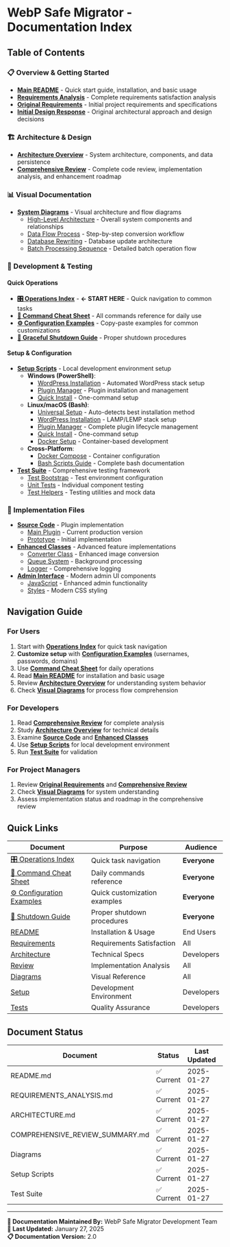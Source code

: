 # WebP Safe Migrator - Documentation Index

## Table of Contents

### 📋 Overview & Getting Started
- **[Main README](../README.md)** - Quick start guide, installation, and basic usage
- **[Requirements Analysis](REQUIREMENTS_ANALYSIS.md)** - Complete requirements satisfaction analysis
- **[Original Requirements](prompt.1.txt)** - Initial project requirements and specifications
- **[Initial Design Response](response.1.txt)** - Original architectural approach and design decisions

### 🏗️ Architecture & Design
- **[Architecture Overview](ARCHITECTURE.md)** - System architecture, components, and data persistence
- **[Comprehensive Review](COMPREHENSIVE_REVIEW_SUMMARY.md)** - Complete code review, implementation analysis, and enhancement roadmap

### 📊 Visual Documentation
- **[System Diagrams](diagrams/)** - Visual architecture and flow diagrams
  - [High-Level Architecture](diagrams/high-level.svg) - Overall system components and relationships
  - [Data Flow Process](diagrams/data-flow.svg) - Step-by-step conversion workflow
  - [Database Rewriting](diagrams/db-rewrite.svg) - Database update architecture
  - [Batch Processing Sequence](diagrams/sequence-batch.svg) - Detailed batch operation flow

### 🔧 Development & Testing

#### Quick Operations
- **[🎛️ Operations Index](../setup/OPERATIONS_INDEX.md)** - **← START HERE** - Quick navigation to common tasks
- **[🎯 Command Cheat Sheet](../setup/COMMAND_CHEAT_SHEET.md)** - All commands reference for daily use
- **[⚙️ Configuration Examples](../setup/CONFIG_EXAMPLES.md)** - Copy-paste examples for common customizations
- **[🛑 Graceful Shutdown Guide](../setup/GRACEFUL_SHUTDOWN.md)** - Proper shutdown procedures

#### Setup & Configuration
- **[Setup Scripts](../setup/)** - Local development environment setup
  - **Windows (PowerShell)**:
    - [WordPress Installation](../setup/install-wordpress.ps1) - Automated WordPress stack setup
    - [Plugin Manager](../setup/plugin-manager.ps1) - Plugin installation and management
    - [Quick Install](../setup/quick-install.ps1) - One-command setup
  - **Linux/macOS (Bash)**:
    - [Universal Setup](../setup/setup.sh) - Auto-detects best installation method
    - [WordPress Installation](../setup/install-wordpress.sh) - LAMP/LEMP stack setup
    - [Plugin Manager](../setup/plugin-manager.sh) - Complete plugin lifecycle management
    - [Quick Install](../setup/quick-install.sh) - One-command setup
    - [Docker Setup](../setup/docker-setup.sh) - Container-based development
  - **Cross-Platform**:
    - [Docker Compose](../setup/docker-compose.yml) - Container configuration
    - [Bash Scripts Guide](../setup/BASH_SCRIPTS_GUIDE.md) - Complete bash documentation
- **[Test Suite](../tests/)** - Comprehensive testing framework
  - [Test Bootstrap](../tests/bootstrap.php) - Test environment configuration
  - [Unit Tests](../tests/unit/) - Individual component testing
  - [Test Helpers](../tests/helpers/) - Testing utilities and mock data

### 📁 Implementation Files
- **[Source Code](../src/)** - Plugin implementation
  - [Main Plugin](../src/webp-safe-migrator.php) - Current production version
  - [Prototype](../src/webp-safe-migrator-prototype.php) - Initial implementation
- **[Enhanced Classes](../includes/)** - Advanced feature implementations
  - [Converter Class](../includes/class-webp-migrator-converter.php) - Enhanced image conversion
  - [Queue System](../includes/class-webp-migrator-queue.php) - Background processing
  - [Logger](../includes/class-webp-migrator-logger.php) - Comprehensive logging
- **[Admin Interface](../admin/)** - Modern admin UI components
  - [JavaScript](../admin/js/admin.js) - Enhanced admin functionality
  - [Styles](../admin/css/admin.css) - Modern CSS styling

## Navigation Guide

### For Users
1. Start with **[Operations Index](../setup/OPERATIONS_INDEX.md)** for quick task navigation
2. **Customize setup** with **[Configuration Examples](../setup/CONFIG_EXAMPLES.md)** (usernames, passwords, domains)
3. Use **[Command Cheat Sheet](../setup/COMMAND_CHEAT_SHEET.md)** for daily operations
4. Read **[Main README](../README.md)** for installation and basic usage
5. Review **[Architecture Overview](ARCHITECTURE.md)** for understanding system behavior
6. Check **[Visual Diagrams](diagrams/)** for process flow comprehension

### For Developers
1. Read **[Comprehensive Review](COMPREHENSIVE_REVIEW_SUMMARY.md)** for complete analysis
2. Study **[Architecture Overview](ARCHITECTURE.md)** for technical details
3. Examine **[Source Code](../src/)** and **[Enhanced Classes](../includes/)**
4. Use **[Setup Scripts](../setup/)** for local development environment
5. Run **[Test Suite](../tests/)** for validation

### For Project Managers
1. Review **[Original Requirements](prompt.1.txt)** and **[Comprehensive Review](COMPREHENSIVE_REVIEW_SUMMARY.md)**
2. Check **[Visual Diagrams](diagrams/)** for system understanding
3. Assess implementation status and roadmap in the comprehensive review

## Quick Links

| Document | Purpose | Audience |
|----------|---------|----------|
| [🎛️ Operations Index](../setup/OPERATIONS_INDEX.md) | Quick task navigation | **Everyone** |
| [🎯 Command Cheat Sheet](../setup/COMMAND_CHEAT_SHEET.md) | Daily commands reference | **Everyone** |
| [⚙️ Configuration Examples](../setup/CONFIG_EXAMPLES.md) | Quick customization examples | **Everyone** |
| [🛑 Shutdown Guide](../setup/GRACEFUL_SHUTDOWN.md) | Proper shutdown procedures | **Everyone** |
| [README](../README.md) | Installation & Usage | End Users |
| [Requirements](REQUIREMENTS_ANALYSIS.md) | Requirements Satisfaction | All |
| [Architecture](ARCHITECTURE.md) | Technical Specs | Developers |
| [Review](COMPREHENSIVE_REVIEW_SUMMARY.md) | Implementation Analysis | All |
| [Diagrams](diagrams/) | Visual Reference | All |
| [Setup](../setup/) | Development Environment | Developers |
| [Tests](../tests/) | Quality Assurance | Developers |

## Document Status

| Document | Status | Last Updated | Version |
|----------|--------|--------------|---------|
| README.md | ✅ Current | 2025-01-27 | v2.0 |
| REQUIREMENTS_ANALYSIS.md | ✅ Current | 2025-01-27 | v1.0 |
| ARCHITECTURE.md | ✅ Current | 2025-01-27 | v2.0 |
| COMPREHENSIVE_REVIEW_SUMMARY.md | ✅ Current | 2025-01-27 | v1.0 |
| Diagrams | ✅ Current | 2025-01-27 | v1.0 |
| Setup Scripts | ✅ Current | 2025-01-27 | v1.0 |
| Test Suite | ✅ Current | 2025-01-27 | v1.0 |

---

**📖 Documentation Maintained By:** WebP Safe Migrator Development Team  
**🔄 Last Updated:** January 27, 2025  
**📋 Documentation Version:** 2.0
